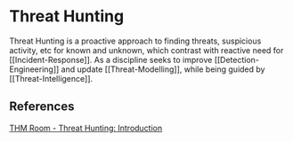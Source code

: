 # Threat Hunting

Threat Hunting is a proactive approach to finding threats, suspicious activity, etc for known and unknown, which contrast with reactive need for [[Incident-Response]]. As a discipline seeks to improve [[Detection-Engineering]] and update [[Threat-Modelling]], while being guided by [[Threat-Intelligence]].



## References

[THM Room - Threat Hunting: Introduction](https://tryhackme.com/room/introductiontothreathunting)